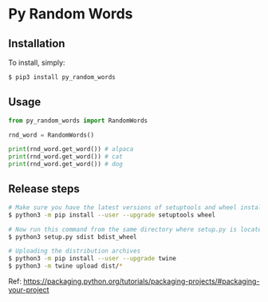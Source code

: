 # Py Random Words

## Installation

To install, simply:

```bash
$ pip3 install py_random_words
```

## Usage

```py
from py_random_words import RandomWords

rnd_word = RandomWords()

print(rnd_word.get_word()) # alpaca
print(rnd_word.get_word()) # cat
print(rnd_word.get_word()) # dog
```

## Release steps

```sh
# Make sure you have the latest versions of setuptools and wheel installed
$ python3 -m pip install --user --upgrade setuptools wheel

# Now run this command from the same directory where setup.py is located
$ python3 setup.py sdist bdist_wheel

# Uploading the distribution archives
$ python3 -m pip install --user --upgrade twine
$ python3 -m twine upload dist/*
```

Ref: https://packaging.python.org/tutorials/packaging-projects/#packaging-your-project